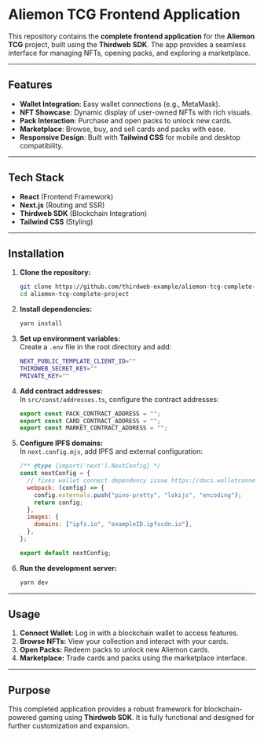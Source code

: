 # Aliemon TCG Frontend Application

This repository contains the **complete frontend application** for the **Aliemon TCG** project, built using the **Thirdweb SDK**. The app provides a seamless interface for managing NFTs, opening packs, and exploring a marketplace.

---

## Features

- **Wallet Integration**: Easy wallet connections (e.g., MetaMask).
- **NFT Showcase**: Dynamic display of user-owned NFTs with rich visuals.
- **Pack Interaction**: Purchase and open packs to unlock new cards.
- **Marketplace**: Browse, buy, and sell cards and packs with ease.
- **Responsive Design**: Built with **Tailwind CSS** for mobile and desktop compatibility.

---

## Tech Stack

- **React** (Frontend Framework)
- **Next.js** (Routing and SSR)
- **Thirdweb SDK** (Blockchain Integration)
- **Tailwind CSS** (Styling)

---

## Installation

1. **Clone the repository:**
   ```bash
   git clone https://github.com/thirdweb-example/aliemon-tcg-complete-project
   cd aliemon-tcg-complete-project
   ```

2. **Install dependencies:**
   ```bash
   yarn install
   ```

3. **Set up environment variables:**  
   Create a `.env` file in the root directory and add:
   ```bash
   NEXT_PUBLIC_TEMPLATE_CLIENT_ID=""
   THIRDWEB_SECRET_KEY=""
   PRIVATE_KEY=""
   ```

4. **Add contract addresses:**  
   In `src/const/addresses.ts`, configure the contract addresses:
   ```typescript
   export const PACK_CONTRACT_ADDRESS = "";
   export const CARD_CONTRACT_ADDRESS = "";
   export const MARKET_CONTRACT_ADDRESS = "";
   ```

5. **Configure IPFS domains:**  
   In `next.config.mjs`, add IPFS and external configuration:
   ```javascript
   /** @type {import('next').NextConfig} */
   const nextConfig = {
     // fixes wallet connect dependency issue https://docs.walletconnect.com/web3modal/nextjs/about#extra-configuration
     webpack: (config) => {
       config.externals.push("pino-pretty", "lokijs", "encoding");
       return config;
     },
     images: {
       domains: ["ipfs.io", "exampleID.ipfscdn.io"],
     },
   };

   export default nextConfig;
   ```

6. **Run the development server:**
   ```bash
   yarn dev
   ```

---

## Usage

1. **Connect Wallet:** Log in with a blockchain wallet to access features.
2. **Browse NFTs:** View your collection and interact with your cards.
3. **Open Packs:** Redeem packs to unlock new Aliemon cards.
4. **Marketplace:** Trade cards and packs using the marketplace interface.

---

## Purpose

This completed application provides a robust framework for blockchain-powered gaming using **Thirdweb SDK**. It is fully functional and designed for further customization and expansion.